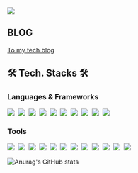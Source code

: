 <img src="https://capsule-render.vercel.app/api?type=wave&color=FFFF99&height=300&section=header&text=console.log(Welcome)&fontSize=70&animation=blink" />

## BLOG ##
[To my tech blog](https://medium.com/@parklaus1078)

## 🛠 Tech. Stacks 🛠

### Languages & Frameworks
<p>
  <img src="https://img.shields.io/badge/JavaScript-FF9900?style=flat-square&logo=Javascript&logoColor=white"/></a>&nbsp
  <img src="https://img.shields.io/badge/TypeScript-3178C6?style=flat-square&logo=TypeScript&logoColor=white"/></a>&nbsp
  <img src="https://img.shields.io/badge/MySQL-4479A1?style=flat-square&logo=MySQL&logoColor=white"/></a>&nbsp
  <img src="https://img.shields.io/badge/Node.js-339933?style=flat-square&logo=Node.js&logoColor=white"/></a>&nbsp
  <img src="https://img.shields.io/badge/Express-000000?style=flat-square&logo=Express&logoColor=white"/></a>&nbsp
  <img src="https://img.shields.io/badge/NestJS-E0234E?style=flat-square&logo=NestJS&logoColor=white"/></a>&nbsp  
  <img src="https://img.shields.io/badge/Swagger-85EA2D?style=flat-square&logo=Swagger&logoColor=white"/></a>&nbsp
  <img src="https://img.shields.io/badge/Eslint-4B32C3?style=flat-square&logo=Eslint&logoColor=white"/></a>&nbsp
  <img src="https://img.shields.io/badge/React-61DAFB?style=flat-square&logo=React&logoColor=white"/></a>&nbsp  
<!--   <img src="https://img.shields.io/badge/Swift-F05138?style=flat-square&logo=Swift&logoColor=white"/></a>&nbsp -->
  <img src="https://img.shields.io/badge/Python-3776AB?style=flat-square&logo=Python&logoColor=white"/></a>&nbsp
</p>

### Tools
<p>
  <img src="https://img.shields.io/badge/Notion-000000?style=flat-square&logo=Notion&logoColor=white"/></a>&nbsp
  <img src="https://img.shields.io/badge/Github-181717?style=flat-square&logo=GitHub&logoColor=white"/></a>&nbsp
  <img src="https://img.shields.io/badge/Postman-FF6C37?style=flat-square&logo=Postman&logoColor=white"/></a>&nbsp
  <img src="https://img.shields.io/badge/Trello-0052CC?style=flat-square&logo=Trello&logoColor=white"/></a>&nbsp
  <img src="https://img.shields.io/badge/Jira-0052CC?style=flat-square&logo=Jira&logoColor=white"/></a>&nbsp
  <img src="https://img.shields.io/badge/AWS-232F3E?style=flat-square&logo=Amazon AWS&logoColor=white"/></a>&nbsp
  <img src="https://img.shields.io/badge/R-276DC3?style=flat-square&logo=R&logoColor=white"/></a>&nbsp
  <img src="https://img.shields.io/badge/Docker-2496ED?style=flat-square&logo=Docker&logoColor=white"/></a>&nbsp
  <img src="https://img.shields.io/badge/Bitbucket-0052CC?style=flat-square&logo=Bitbucket&logoColor=white"/></a>&nbsp
  <img src="https://img.shields.io/badge/Microsoft Word-2B579A?style=flat-square&logo=Microsoft Word&logoColor=white"/></a>&nbsp
  <img src="https://img.shields.io/badge/Microsoft Excel-217346?style=flat-square&logo=Microsoft Excel&logoColor=white"/></a>&nbsp
  <img src="https://img.shields.io/badge/Microsoft PowerPoint-B7472A?style=flat-square&logo=Microsoft PowerPoint&logoColor=white"/></a>&nbsp
</p>

![Anurag's GitHub stats](https://github-readme-stats.vercel.app/api?username=parklaus1078&show_icons=true&theme=tokyonight)

